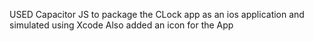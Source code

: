 USED Capacitor JS to package the CLock app as an ios application and simulated using Xcode
Also added an icon for the App
